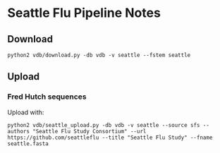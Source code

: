 # Seattle Flu Pipeline Notes

## Download

    python2 vdb/download.py -db vdb -v seattle --fstem seattle

## Upload

### Fred Hutch sequences

Upload with:

    python2 vdb/seattle_upload.py -db vdb -v seattle --source sfs --authors "Seattle Flu Study Consortium" --url https://github.com/seattleflu --title "Seattle Flu Study" --fname seattle.fasta
